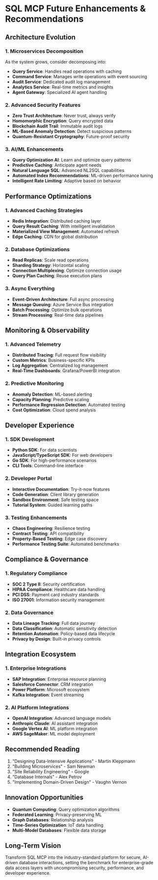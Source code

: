 # SQL MCP Future Enhancements & Recommendations

## Architecture Evolution

### 1. Microservices Decomposition
As the system grows, consider decomposing into:
- **Query Service**: Handles read operations with caching
- **Command Service**: Manages write operations with event sourcing
- **Audit Service**: Dedicated audit log management
- **Analytics Service**: Real-time metrics and insights
- **Agent Gateway**: Specialized AI agent handling

### 2. Advanced Security Features
- **Zero Trust Architecture**: Never trust, always verify
- **Homomorphic Encryption**: Query encrypted data
- **Blockchain Audit Trail**: Immutable audit logs
- **ML-Based Anomaly Detection**: Detect suspicious patterns
- **Quantum-Resistant Cryptography**: Future-proof security

### 3. AI/ML Enhancements
- **Query Optimization AI**: Learn and optimize query patterns
- **Predictive Caching**: Anticipate agent needs
- **Natural Language SQL**: Advanced NL2SQL capabilities
- **Automated Index Recommendations**: ML-driven performance tuning
- **Intelligent Rate Limiting**: Adaptive based on behavior

## Performance Optimizations

### 1. Advanced Caching Strategies
- **Redis Integration**: Distributed caching layer
- **Query Result Caching**: With intelligent invalidation
- **Materialized View Management**: Automated refresh
- **Edge Caching**: CDN for global distribution

### 2. Database Optimizations
- **Read Replicas**: Scale read operations
- **Sharding Strategy**: Horizontal scaling
- **Connection Multiplexing**: Optimize connection usage
- **Query Plan Caching**: Reuse execution plans

### 3. Async Everything
- **Event-Driven Architecture**: Full async processing
- **Message Queuing**: Azure Service Bus integration
- **Batch Processing**: Optimize bulk operations
- **Stream Processing**: Real-time data pipelines

## Monitoring & Observability

### 1. Advanced Telemetry
- **Distributed Tracing**: Full request flow visibility
- **Custom Metrics**: Business-specific KPIs
- **Log Aggregation**: Centralized log management
- **Real-Time Dashboards**: Grafana/PowerBI integration

### 2. Predictive Monitoring
- **Anomaly Detection**: ML-based alerting
- **Capacity Planning**: Predictive scaling
- **Performance Regression Detection**: Automated testing
- **Cost Optimization**: Cloud spend analysis

## Developer Experience

### 1. SDK Development
- **Python SDK**: For data scientists
- **JavaScript/TypeScript SDK**: For web developers
- **Go SDK**: For high-performance scenarios
- **CLI Tools**: Command-line interface

### 2. Developer Portal
- **Interactive Documentation**: Try-it-now features
- **Code Generation**: Client library generation
- **Sandbox Environment**: Safe testing space
- **Tutorial System**: Guided learning paths

### 3. Testing Enhancements
- **Chaos Engineering**: Resilience testing
- **Contract Testing**: API compatibility
- **Property-Based Testing**: Edge case discovery
- **Performance Testing Suite**: Automated benchmarks

## Compliance & Governance

### 1. Regulatory Compliance
- **SOC 2 Type II**: Security certification
- **HIPAA Compliance**: Healthcare data handling
- **PCI DSS**: Payment card industry standards
- **ISO 27001**: Information security management

### 2. Data Governance
- **Data Lineage Tracking**: Full data journey
- **Data Classification**: Automatic sensitivity detection
- **Retention Automation**: Policy-based data lifecycle
- **Privacy by Design**: Built-in privacy controls

## Integration Ecosystem

### 1. Enterprise Integrations
- **SAP Integration**: Enterprise resource planning
- **Salesforce Connector**: CRM integration
- **Power Platform**: Microsoft ecosystem
- **Kafka Integration**: Event streaming

### 2. AI Platform Integrations
- **OpenAI Integration**: Advanced language models
- **Anthropic Claude**: AI assistant integration
- **Google Vertex AI**: ML platform integration
- **AWS SageMaker**: ML model deployment

## Recommended Reading
1. "Designing Data-Intensive Applications" - Martin Kleppmann
2. "Building Microservices" - Sam Newman
3. "Site Reliability Engineering" - Google
4. "Database Internals" - Alex Petrov
5. "Implementing Domain-Driven Design" - Vaughn Vernon

## Innovation Opportunities
- **Quantum Computing**: Query optimization algorithms
- **Federated Learning**: Privacy-preserving ML
- **Graph Databases**: Relationship analysis
- **Time-Series Optimization**: IoT data handling
- **Multi-Model Databases**: Flexible data storage

## Long-Term Vision
Transform SQL MCP into the industry-standard platform for secure, AI-driven database interactions, setting the benchmark for enterprise-grade data access layers with uncompromising security, performance, and developer experience.
